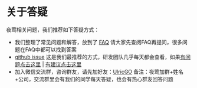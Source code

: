 # 关于答疑

夜莺相关问题，我们推荐如下答疑方式：

- 我们整理了常见问题和解答，放到了 [FAQ](https://www.gitlink.org.cn/ccfos/nightingale/wiki/faq) 请大家先查阅FAQ再提问，很多问题在FAQ中都可以找到答案
- [github issue](https://github.com/ccfos/nightingale/issues) 这是我们最推荐的方式，研发团队几乎每天都会查看，如果[有问题点击这里](https://github.com/ccfos/nightingale/issues/new?assignees=&labels=kind%2Fbug&template=bug_report.yml) | [有建议点击这里](https://github.com/ccfos/nightingale/issues/new?assignees=&labels=kind%2Ffeature&template=enhancement.md)
- 加入微信交流群，咨询群友，请先加好友：[UlricGO](https://www.gitlink.org.cn/UlricQin/gist/tree/master/self.jpeg) 备注：夜莺加群+姓名+公司，交流群里会有我们的同学每天答疑，也会有热心群友回答问题
